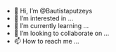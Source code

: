 - 👋 Hi, I’m @Bautistaputzeys
- 👀 I’m interested in ...
- 🌱 I’m currently learning ...
- 💞️ I’m looking to collaborate on ...
- 📫 How to reach me ...

<!---
Bautistaputzeys/Bautistaputzeys is a ✨ special ✨ repository because its `README.md` (this file) appears on your GitHub profile.
You can click the Preview link to take a look at your changes.
--->
